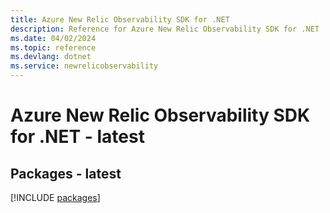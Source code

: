 ```yaml
---
title: Azure New Relic Observability SDK for .NET
description: Reference for Azure New Relic Observability SDK for .NET
ms.date: 04/02/2024
ms.topic: reference
ms.devlang: dotnet
ms.service: newrelicobservability
---
```

# Azure New Relic Observability SDK for .NET - latest
## Packages - latest
[!INCLUDE [packages](new-relic-observability-index.md)]